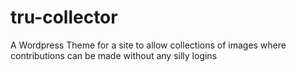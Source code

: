 # tru-collector
A Wordpress Theme for a site to allow collections of images where contributions can be made without any silly logins
